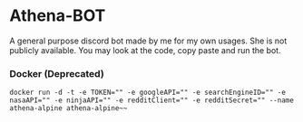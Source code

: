 # Athena-BOT

A general purpose discord bot made by me for my own usages. She is not publicly available. You may look at the code, copy paste and run the bot.


### Docker (Deprecated)

```~~docker pull doctorthe113/athena-alpine:latest
docker run -d -t -e TOKEN="" -e googleAPI="" -e searchEngineID="" -e nasaAPI="" -e ninjaAPI="" -e redditClient="" -e redditSecret="" --name athena-alpine athena-alpine~~
```
